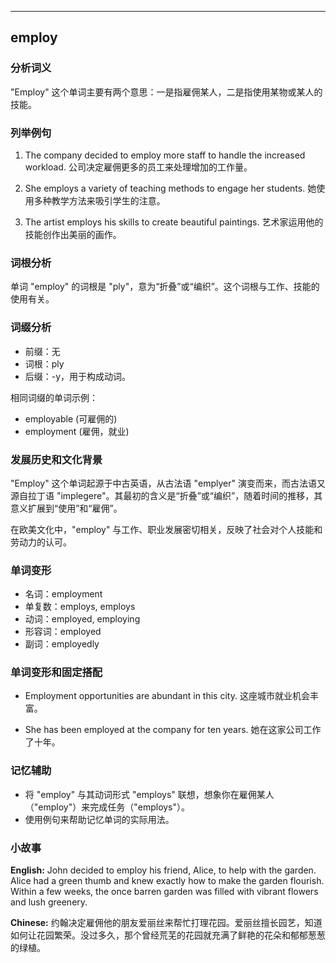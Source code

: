 
---------------
## employ
### 分析词义
"Employ" 这个单词主要有两个意思：一是指雇佣某人，二是指使用某物或某人的技能。

### 列举例句
1. The company decided to employ more staff to handle the increased workload.
   公司决定雇佣更多的员工来处理增加的工作量。
   
2. She employs a variety of teaching methods to engage her students.
   她使用多种教学方法来吸引学生的注意。

3. The artist employs his skills to create beautiful paintings.
   艺术家运用他的技能创作出美丽的画作。

### 词根分析
单词 "employ" 的词根是 "ply"，意为“折叠”或“编织”。这个词根与工作、技能的使用有关。

### 词缀分析
- 前缀：无
- 词根：ply
- 后缀：-y，用于构成动词。

相同词缀的单词示例：
- employable (可雇佣的)
- employment (雇佣，就业)

### 发展历史和文化背景
"Employ" 这个单词起源于中古英语，从古法语 "emplyer" 演变而来，而古法语又源自拉丁语 "implegere"。其最初的含义是“折叠”或“编织”，随着时间的推移，其意义扩展到“使用”和“雇佣”。

在欧美文化中，"employ" 与工作、职业发展密切相关，反映了社会对个人技能和劳动力的认可。

### 单词变形
- 名词：employment
- 单复数：employs, employs
- 动词：employed, employing
- 形容词：employed
- 副词：employedly

### 单词变形和固定搭配
- Employment opportunities are abundant in this city.
  这座城市就业机会丰富。
  
- She has been employed at the company for ten years.
  她在这家公司工作了十年。

### 记忆辅助
- 将 "employ" 与其动词形式 "employs" 联想，想象你在雇佣某人（"employ"）来完成任务（"employs"）。
- 使用例句来帮助记忆单词的实际用法。

### 小故事
**English:**
John decided to employ his friend, Alice, to help with the garden. Alice had a green thumb and knew exactly how to make the garden flourish. Within a few weeks, the once barren garden was filled with vibrant flowers and lush greenery.

**Chinese:**
约翰决定雇佣他的朋友爱丽丝来帮忙打理花园。爱丽丝擅长园艺，知道如何让花园繁荣。没过多久，那个曾经荒芜的花园就充满了鲜艳的花朵和郁郁葱葱的绿植。

